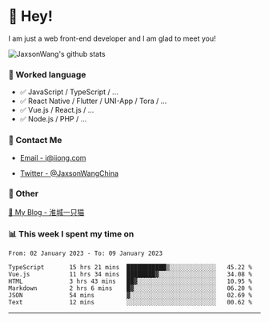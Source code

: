 # 👋 Hey!

I am just a web front-end developer and I am glad to meet you!

![JaxsonWang's github stats](https://github-readme-stats.vercel.app/api?username=JaxsonWang&&show_icons=true&&title_color=1abc9c&&icon_color=1abc9c)


### 📝 Worked language

- ✅ JavaScript / TypeScript / ...
- ✅ React Native / Flutter / UNI-App / Tora / ...
- ✅ Vue.js / React.js / ...
- ✅ Node.js / PHP / ...

### 📮 Contact Me

- [Email - i@iiong.com](mailto:i@iiong.com)

- [Twitter - @JaxsonWangChina](https://twitter.com/JaxsonWangChina)

### 🤪 Other

[📌 My Blog - 淮城一只猫](https://iiong.com)

### 📊 This week I spent my time on

<!--START_SECTION:waka-->

```text
From: 02 January 2023 - To: 09 January 2023

TypeScript       15 hrs 21 mins  ███████████▒░░░░░░░░░░░░░   45.22 %
Vue.js           11 hrs 34 mins  ████████▓░░░░░░░░░░░░░░░░   34.08 %
HTML             3 hrs 43 mins   ██▓░░░░░░░░░░░░░░░░░░░░░░   10.95 %
Markdown         2 hrs 6 mins    █▓░░░░░░░░░░░░░░░░░░░░░░░   06.20 %
JSON             54 mins         ▓░░░░░░░░░░░░░░░░░░░░░░░░   02.69 %
Text             12 mins         ░░░░░░░░░░░░░░░░░░░░░░░░░   00.62 %
```

<!--END_SECTION:waka-->

---

